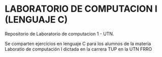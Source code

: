 # LABORATORIO DE COMPUTACION I (LENGUAJE C)
Repositorio de Laboratorio de computacion 1 - UTN.

Se comparten ejercicios en lenguaje C para los alumnos de la materia Laboratio de computación I dictada en la carrera TUP en la UTN FRRO 
